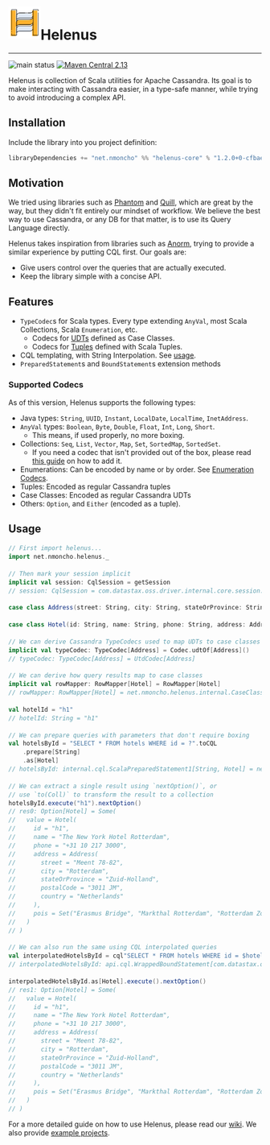 <img align="left" width="64px" height="64px" src="docs/logo.svg"/>

# Helenus

---

![main status](https://github.com/nMoncho/helenus/actions/workflows/main.yaml/badge.svg)
[![Maven Central 2.13](https://maven-badges.herokuapp.com/maven-central/net.nmoncho/helenus-core_2.13/badge.svg)](https://maven-badges.herokuapp.com/maven-central/net.nmoncho/helenus-core_2.13)

Helenus is collection of Scala utilities for Apache Cassandra. Its goal is to
make interacting with Cassandra easier, in a type-safe manner, while trying to
avoid introducing a complex API.

## Installation

Include the library into you project definition:

```scala
libraryDependencies += "net.nmoncho" %% "helenus-core" % "1.2.0+0-cfbaea7d+20231219-1307-SNAPSHOT"
```

## Motivation

We tried using libraries such as [Phantom](https://outworkers.github.io/phantom/) and [Quill](https://github.com/zio/zio-quill),
which are great by the way, but they didn't fit entirely our mindset of workflow. We believe the best way to use Cassandra,
or any DB for that matter, is to use its Query Language directly.

Helenus takes inspiration from libraries such as [Anorm](https://github.com/playframework/anorm), trying to provide a
similar experience by putting CQL first. Our goals are:

- Give users control over the queries that are actually executed.
- Keep the library simple with a concise API.

## Features

 - `TypeCodec`s for Scala types. Every type extending `AnyVal`, most Scala Collections, Scala `Enumeration`, etc.
   - Codecs for [UDTs](https://docs.datastax.com/en/cql-oss/3.3/cql/cql_using/useCreateUDT.html) defined as Case Classes.
   - Codecs for [Tuples](https://docs.datastax.com/en/cql-oss/3.3/cql/cql_using/useCreateTableTuple.html) defined with Scala Tuples.
 - CQL templating, with String Interpolation. See [usage](#usage).
 - `PreparedStatement`s and `BoundStatement`s extension methods

### Supported Codecs

As of this version, Helenus supports the following types:

- Java types: `String`, `UUID`, `Instant`, `LocalDate`, `LocalTime`, `InetAddress`.
- `AnyVal` types: `Boolean`, `Byte`, `Double`, `Float`, `Int`, `Long`, `Short`.
  - This means, if used properly, no more boxing.
- Collections: `Seq`, `List`, `Vector`, `Map`, `Set`, `SortedMap`, `SortedSet`.
  - If you need a codec that isn't provided out of the box, please read [this guide](https://github.com/nMoncho/helenus/wiki/Codecs#where-is-the-typecodec-for-x-collection) on how to add it.
- Enumerations: Can be encoded by name or by order. See [Enumeration Codecs](#enumeration-codecs).
- Tuples: Encoded as regular Cassandra tuples
- Case Classes: Encoded as regular Cassandra UDTs
- Others: `Option`, and `Either` (encoded as a tuple).


## Usage


```scala
// First import helenus...
import net.nmoncho.helenus._

// Then mark your session implicit
implicit val session: CqlSession = getSession
// session: CqlSession = com.datastax.oss.driver.internal.core.session.DefaultSession@38f62f55

case class Address(street: String, city: String, stateOrProvince: String, postalCode: String, country: String)

case class Hotel(id: String, name: String, phone: String, address: Address, pois: Set[String])

// We can derive Cassandra TypeCodecs used to map UDTs to case classes
implicit val typeCodec: TypeCodec[Address] = Codec.udtOf[Address]()
// typeCodec: TypeCodec[Address] = UtdCodec[Address]

// We can derive how query results map to case classes
implicit val rowMapper: RowMapper[Hotel] = RowMapper[Hotel]
// rowMapper: RowMapper[Hotel] = net.nmoncho.helenus.internal.CaseClassRowMapperDerivation$$anonfun$net$nmoncho$helenus$internal$CaseClassRowMapperDerivation$$$nestedInanonfun$genericCCRowMapperBuilder$1$1@1141ba85

val hotelId = "h1"
// hotelId: String = "h1"

// We can prepare queries with parameters that don't require boxing
val hotelsById = "SELECT * FROM hotels WHERE id = ?".toCQL
    .prepare[String]
    .as[Hotel]
// hotelsById: internal.cql.ScalaPreparedStatement1[String, Hotel] = net.nmoncho.helenus.internal.cql.ScalaPreparedStatement1@1378016a

// We can extract a single result using `nextOption()`, or
// use `to(Coll)` to transform the result to a collection
hotelsById.execute("h1").nextOption()
// res0: Option[Hotel] = Some(
//   value = Hotel(
//     id = "h1",
//     name = "The New York Hotel Rotterdam",
//     phone = "+31 10 217 3000",
//     address = Address(
//       street = "Meent 78-82",
//       city = "Rotterdam",
//       stateOrProvince = "Zuid-Holland",
//       postalCode = "3011 JM",
//       country = "Netherlands"
//     ),
//     pois = Set("Erasmus Bridge", "Markthal Rotterdam", "Rotterdam Zoo")
//   )
// )

// We can also run the same using CQL interpolated queries
val interpolatedHotelsById = cql"SELECT * FROM hotels WHERE id = $hotelId"
// interpolatedHotelsById: api.cql.WrappedBoundStatement[com.datastax.oss.driver.api.core.cql.Row] = net.nmoncho.helenus.api.cql.WrappedBoundStatement@7573bbad

interpolatedHotelsById.as[Hotel].execute().nextOption()
// res1: Option[Hotel] = Some(
//   value = Hotel(
//     id = "h1",
//     name = "The New York Hotel Rotterdam",
//     phone = "+31 10 217 3000",
//     address = Address(
//       street = "Meent 78-82",
//       city = "Rotterdam",
//       stateOrProvince = "Zuid-Holland",
//       postalCode = "3011 JM",
//       country = "Netherlands"
//     ),
//     pois = Set("Erasmus Bridge", "Markthal Rotterdam", "Rotterdam Zoo")
//   )
// )
```

For a more detailed guide on how to use Helenus, please read our [wiki](https://github.com/nMoncho/helenus/wiki). We also provide
[example projects](https://github.com/nMoncho/helenus-examples).